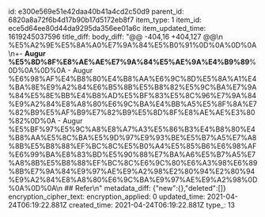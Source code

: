 id: e300e569e51e42daa40b41a4cd2c50d9
parent_id: 6820a8a72f6b4d17b90b17d5172eb8f7
item_type: 1
item_id: ece5d64ee80d44da9295da356ee01a6c
item_updated_time: 1619245037596
title_diff: 
body_diff: "@@ -404,16 +404,127 @@\\n %E5%A2%9E%E5%8A%A0%E7%9A%84%E5%B0%91%0D%0A%0D%0A\\n+- **Augur %E5%8D%8F%E8%AE%AE%E7%9A%84%E5%AE%9A%E4%B9%89**%0D%0A%0D%0A  - Augur %E6%98%AF%E4%B8%80%E4%B8%AA%E6%9C%8D%E5%8A%A1%E4%BA%8E%E9%A2%84%E6%B5%8B%E5%B8%82%E5%9C%BA%E7%9A%84%E5%8E%BB%E4%B8%AD%E5%BF%83%E5%8C%96%E7%9A%84%E9%A2%84%E8%A8%80%E6%9C%BA%E4%BB%A5%E5%8F%8A%E7%82%B9%E5%AF%B9%E7%82%B9%E5%8D%8F%E8%AE%AE%E3%80%82%0D%0A  - Augur %E5%BF%97%E5%9C%A8%E8%A7%A3%E5%86%B3%E4%B8%80%E4%B8%AA%E5%8C%BA%E5%9D%97%E9%93%BE%E5%B7%A5%E7%A8%8B%E5%B8%88%EF%BC%8C%E5%B0%A4%E5%85%B6%E6%98%AF%E6%99%BA%E8%83%BD%E5%90%88%E7%BA%A6%E5%B7%A5%E7%A8%8B%E5%B8%88%EF%BC%8C%E6%9C%80%E6%A3%98%E6%89%8B%E7%9A%84%E9%97%AE%E9%A2%98%E2%80%94%E2%80%94%E9%A2%84%E8%A8%80%E6%9C%BA%E9%97%AE%E9%A2%98%0D%0A%0D%0A\\n ## Refer\\n"
metadata_diff: {"new":{},"deleted":[]}
encryption_cipher_text: 
encryption_applied: 0
updated_time: 2021-04-24T06:19:22.881Z
created_time: 2021-04-24T06:19:22.881Z
type_: 13
